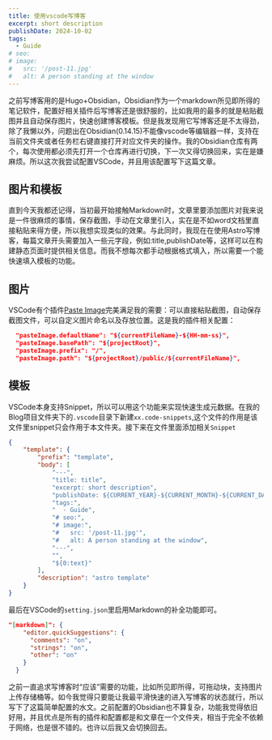 ```yaml
---
title: 使用vscode写博客
excerpt: short description
publishDate: 2024-10-02
tags:
  - Guide
# seo:
# image:
#   src: '/post-11.jpg'
#   alt: A person standing at the window
---
```


之前写博客用的是Hugo+Obsidian，Obsidian作为一个markdown所见即所得的笔记软件，配置好相关插件后写博客还是很舒服的，比如我用的最多的就是粘贴截图并且自动保存图片，快速创建博客模板。但是我发现用它写博客还是不太得劲，除了我懒以外，问题出在Obsidian(0.14.15)不能像vscode等编辑器一样，支持在当前文件夹或者任务栏右键直接打开对应文件夹的操作。我的Obsidian仓库有两个，每次使用都必须先打开一个仓库再进行切换，下一次又得切换回来，实在是嫌麻烦。所以这次我尝试配置VSCode，并且用该配置写下这篇文章。

## 图片和模板

直到今天我都还记得，当初最开始接触Markdown时，文章里要添加图片对我来说是一件很麻烦的事情，保存截图，手动在文章里引入，实在是不如word文档里直接粘贴来得方便，所以我想实现类似的效果。与此同时，我现在在使用Astro写博客，每篇文章开头需要加入一些元字段，例如:title,publishDate等，这样可以在构建静态页面时提供相关信息。而我不想每次都手动根据格式填入，所以需要一个能快速填入模板的功能。

## 图片

VSCode有个插件[Paste Image](https://marketplace.visualstudio.com/items?itemName=mushan.vscode-paste-image)完美满足我的需要：可以直接粘贴截图，自动保存截图文件，可以自定义图片命名以及存放位置。这是我的插件相关配置：

```Json
  "pasteImage.defaultName": "${currentFileName}-${HH-mm-ss}",
  "pasteImage.basePath": "${projectRoot}",
  "pasteImage.prefix": "/",
  "pasteImage.path": "${projectRoot}/public/${currentFileName}",
```

## 模板

VSCode本身支持Snippet，所以可以用这个功能来实现快速生成元数据。在我的Blog项目文件夹下的`.vscode`目录下新建`xx.code-snippets`,这个文件的作用是该文件里snippet只会作用于本文件夹。接下来在文件里面添加相关`Snippet`

```Json
{
    "template": {
        "prefix": "template",
        "body": [
            "---",
            "title: title",
            "excerpt: short description",
            "publishDate: ${CURRENT_YEAR}-${CURRENT_MONTH}-${CURRENT_DATE}",
            "tags:",
            "  - Guide",
            "# seo:",
            "# image:",
            "#   src: '/post-11.jpg'",
            "#   alt: A person standing at the window",
            "---",
            "",
            "${0:text}"
        ],
        "description": "astro template"
    }
}
```

最后在VSCode的`setting.json`里启用Markdown的补全功能即可。

```Json
"[markdown]": {
    "editor.quickSuggestions": {
      "comments": "on",
      "strings": "on",
      "other": "on"
    }
  }
```

之前一直追求写博客时“应该”需要的功能，比如所见即所得，可拖动块，支持图片上传存储桶等。如今我觉得只要能让我最平滑快速的进入写博客的状态就行，所以写下了这篇简单配置的水文。之前配置的Obsidian也不算复杂，功能我觉得依旧好用，并且优点是所有的插件和配置都是和文章在一个文件夹，相当于完全不依赖于网络，也是很不错的。也许以后我又会切换回去。

